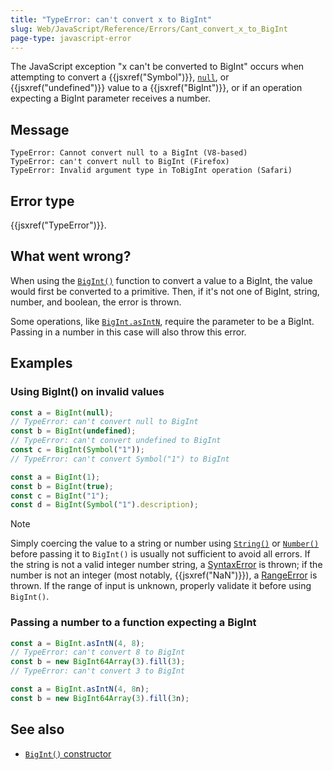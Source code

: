 ```yaml
---
title: "TypeError: can't convert x to BigInt"
slug: Web/JavaScript/Reference/Errors/Cant_convert_x_to_BigInt
page-type: javascript-error
---
```




The JavaScript exception "x can't be converted to BigInt" occurs when attempting to convert a {{jsxref("Symbol")}}, [`null`](/Web/JavaScript/Reference/Operators/null), or {{jsxref("undefined")}} value to a {{jsxref("BigInt")}}, or if an operation expecting a BigInt parameter receives a number.

## Message

```plain
TypeError: Cannot convert null to a BigInt (V8-based)
TypeError: can't convert null to BigInt (Firefox)
TypeError: Invalid argument type in ToBigInt operation (Safari)
```

## Error type

{{jsxref("TypeError")}}.

## What went wrong?

When using the [`BigInt()`](/Web/JavaScript/Reference/Global_Objects/BigInt/BigInt) function to convert a value to a BigInt, the value would first be converted to a primitive. Then, if it's not one of BigInt, string, number, and boolean, the error is thrown.

Some operations, like [`BigInt.asIntN`](/Web/JavaScript/Reference/Global_Objects/BigInt/asIntN), require the parameter to be a BigInt. Passing in a number in this case will also throw this error.

## Examples

### Using BigInt() on invalid values

```js example-bad
const a = BigInt(null);
// TypeError: can't convert null to BigInt
const b = BigInt(undefined);
// TypeError: can't convert undefined to BigInt
const c = BigInt(Symbol("1"));
// TypeError: can't convert Symbol("1") to BigInt
```

```js example-good
const a = BigInt(1);
const b = BigInt(true);
const c = BigInt("1");
const d = BigInt(Symbol("1").description);
```

> [!NOTE]
> Simply coercing the value to a string or number using [`String()`](/Web/JavaScript/Reference/Global_Objects/String/String) or [`Number()`](/Web/JavaScript/Reference/Global_Objects/Number/Number) before passing it to `BigInt()` is usually not sufficient to avoid all errors. If the string is not a valid integer number string, a [SyntaxError](/Web/JavaScript/Reference/Errors/Invalid_BigInt_syntax) is thrown; if the number is not an integer (most notably, {{jsxref("NaN")}}), a [RangeError](/Web/JavaScript/Reference/Errors/Cant_be_converted_to_BigInt_because_it_isnt_an_integer) is thrown. If the range of input is unknown, properly validate it before using `BigInt()`.

### Passing a number to a function expecting a BigInt

```js example-bad
const a = BigInt.asIntN(4, 8);
// TypeError: can't convert 8 to BigInt
const b = new BigInt64Array(3).fill(3);
// TypeError: can't convert 3 to BigInt
```

```js example-good
const a = BigInt.asIntN(4, 8n);
const b = new BigInt64Array(3).fill(3n);
```

## See also

- [`BigInt()` constructor](/Web/JavaScript/Reference/Global_Objects/BigInt/BigInt)
